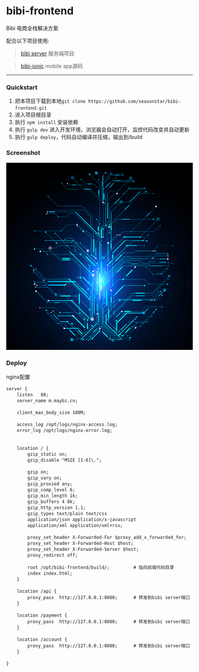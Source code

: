 # bibi-frontend
Bibi 电商全栈解决方案

配合以下项目使用:

> [bibi server](https://github.com/seasonstar/bibi) 服务端项目

> [bibi-ionic](https://github.com/seasonstar/bibi-ionic) mobile app源码

----------------------------

### Quickstart

1. 把本项目下载到本地`git clone https://github.com/seasonstar/bibi-frontend.git`
2. 进入项目根目录
3. 执行 `npm install` 安装依赖
4. 执行 `gulp dev` 进入开发环境，浏览器会自动打开，监控代码改变并自动更新
5. 执行 `gulp deploy`，代码自动编译并压缩，输出到/build

### Screenshot

![](./1.jpg)

### Deploy

nginx配置
```nginx
server {
    listen   80;
    server_name m.maybi.cn;

    client_max_body_size 100M;

    access_log /opt/logs/nginx-access.log;
    error_log /opt/logs/nginx-error.log;


    location / {
        gzip_static on;
        gzip_disable "MSIE [1-6]\.";

        gzip on;
        gzip_vary on;
        gzip_proxied any;
        gzip_comp_level 6;
        gzip_min_length 1k;
        gzip_buffers 4 8k;
        gzip_http_version 1.1;
        gzip_types text/plain text/css
        application/json application/x-javascript
        application/xml application/xml+rss;

        proxy_set_header X-Forwarded-For $proxy_add_x_forwarded_for;
        proxy_set_header X-Forwarded-Host $host;
        proxy_set_header X-Forwarded-Server $host;
        proxy_redirect off;

        root /opt/bibi-frontend/build/;         # 指向前端代码目录
        index index.html;
    }

    location /api {
        proxy_pass  http://127.0.0.1:8080;      # 转发到bibi server端口
    }

    location /payment {
        proxy_pass  http://127.0.0.1:8080;      # 转发到bibi server端口
    }

    location /account {
        proxy_pass  http://127.0.0.1:8080;      # 转发到bibi server端口
    }

}
```
